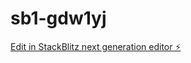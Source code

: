 # sb1-gdw1yj

[Edit in StackBlitz next generation editor ⚡️](https://stackblitz.com/~/github.com/kolasaniv1996/sb1-gdw1yj)